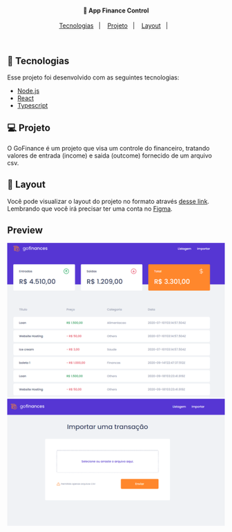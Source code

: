 

<h4 align="center">
  🚀 App Finance Control 
</h4>

<p align="center">
  <a href="#rocket-tecnologias">Tecnologias</a>&nbsp;&nbsp;&nbsp;|&nbsp;&nbsp;&nbsp;
  <a href="#-projeto">Projeto</a>&nbsp;&nbsp;&nbsp;|&nbsp;&nbsp;&nbsp;
  <a href="#-layout">Layout</a>&nbsp;&nbsp;&nbsp;|&nbsp;&nbsp;&nbsp;
</p>

<br>

## :rocket: Tecnologias

Esse projeto foi desenvolvido com as seguintes tecnologias:

- [Node.js](https://nodejs.org/en/)
- [React](https://reactjs.org)
- [Typescript](https://www.typescriptlang.org/)

## 💻 Projeto

O GoFinance é um projeto que visa um controle do financeiro, tratando valores de entrada (income) e saida (outcome) fornecido de um arquivo csv. 

## 🔖 Layout

Você pode visualizar o layout do projeto no formato através [desse link](https://www.figma.com/file/KaF93pbo8CshfiHySuwPZc/GoFinances). Lembrando que você irá precisar ter uma conta no [Figma](http://figma.com/).

##   Preview

<img alt="image finance" src="https://github.com/belo355/GoFinances/blob/master/goFinance1.PNG"> 

<img alt="image finance" src="https://github.com/belo355/GoFinances/blob/master/goFinance2.PNG"> 
